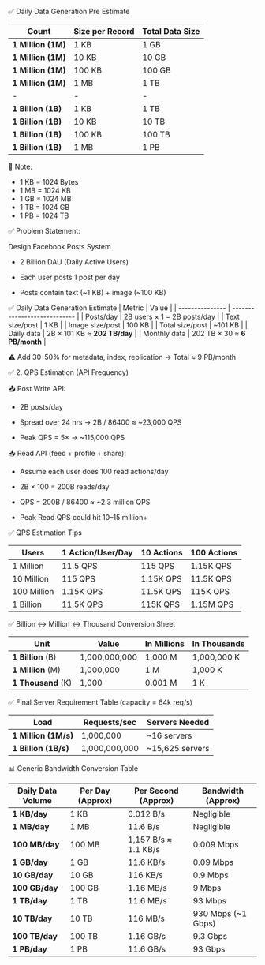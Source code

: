 
✅ Daily Data Generation Pre Estimate

| Count              | Size per Record | Total Data Size |
| ------------------ | --------------- | --------------- |
| **1 Million (1M)** | 1 KB            | 1 GB            |
| **1 Million (1M)** | 10 KB           | 10 GB           |
| **1 Million (1M)** | 100 KB          | 100 GB          |
| **1 Million (1M)** | 1 MB            | 1 TB            |
|         -           |     -            |      -           |
| **1 Billion (1B)** | 1 KB            | 1 TB            |
| **1 Billion (1B)** | 10 KB           | 10 TB           |
| **1 Billion (1B)** | 100 KB          | 100 TB          |
| **1 Billion (1B)** | 1 MB            | 1 PB            |

📌 Note:
- 1 KB = 1024 Bytes
- 1 MB = 1024 KB
- 1 GB = 1024 MB
- 1 TB = 1024 GB
- 1 PB = 1024 TB

✅ Problem Statement:

Design Facebook Posts System

- 2 Billion DAU (Daily Active Users)

- Each user posts 1 post per day

- Posts contain text (~1 KB) + image (~100 KB)



✅ Daily Data Generation Estimate
| Metric          | Value                        |
| --------------- | ---------------------------- |
| Posts/day       | 2B users × 1 = 2B posts/day  |
| Text size/post  | 1 KB                         |
| Image size/post | 100 KB                       |
| Total size/post | \~101 KB                     |
| Daily data      | 2B × 101 KB ≈ **202 TB/day** |
| Monthly data    | 202 TB × 30 ≈ **6 PB/month** |



⚠️ Add 30–50% for metadata, index, replication → Total ≈ 9 PB/month


✅ 2. QPS Estimation (API Frequency)

📤 Post Write API:
- 2B posts/day

- Spread over 24 hrs → 2B / 86400 ≈ ~23,000 QPS

- Peak QPS = 5× → ~115,000 QPS

📥 Read API (feed + profile + share):
- Assume each user does 100 read actions/day

- 2B × 100 = 200B reads/day

- QPS = 200B / 86400 ≈ ~2.3 million QPS

- Peak Read QPS could hit 10–15 million+


✅ QPS Estimation Tips

| Users       | 1 Action/User/Day | 10 Actions | 100 Actions |
| ----------- | ----------------- | ---------- | ----------- |
| 1 Million   | 11.5 QPS          | 115 QPS    | 1.15K QPS   |
| 10 Million  | 115 QPS           | 1.15K QPS  | 11.5K QPS   |
| 100 Million | 1.15K QPS         | 11.5K QPS  | 115K QPS    |
| 1 Billion   | 11.5K QPS         | 115K QPS   | 1.15M QPS   |



✅ Billion ↔ Million ↔ Thousand Conversion Sheet

| Unit               | Value         | In Millions | In Thousands |
| ------------------ | ------------- | ----------- | ------------ |
| **1 Billion** (B)  | 1,000,000,000 | 1,000 M     | 1,000,000 K  |
| **1 Million** (M)  | 1,000,000     | 1 M         | 1,000 K      |
| **1 Thousand** (K) | 1,000         | 0.001 M     | 1 K          |


✅ Final Server Requirement Table (capacity = 64k req/s)

| Load                 | Requests/sec  | Servers Needed   |
| -------------------- | ------------- | ---------------- |
| **1 Million (1M/s)** | 1,000,000     | \~16 servers     |
| **1 Billion (1B/s)** | 1,000,000,000 | \~15,625 servers |

📊 Generic Bandwidth Conversion Table

| Daily Data Volume | Per Day (Approx) | Per Second (Approx)  | Bandwidth (Approx)  |
| ----------------- | ---------------- | -------------------- | ------------------- |
| **1 KB/day**      | 1 KB             | 0.012 B/s            | Negligible          |
| **1 MB/day**      | 1 MB             | 11.6 B/s             | Negligible          |
| **100 MB/day**    | 100 MB           | 1,157 B/s ≈ 1.1 KB/s | 0.009 Mbps          |
| **1 GB/day**      | 1 GB             | 11.6 KB/s            | 0.09 Mbps           |
| **10 GB/day**     | 10 GB            | 116 KB/s             | 0.9 Mbps            |
| **100 GB/day**    | 100 GB           | 1.16 MB/s            | 9 Mbps              |
| **1 TB/day**      | 1 TB             | 11.6 MB/s            | 93 Mbps             |
| **10 TB/day**     | 10 TB            | 116 MB/s             | 930 Mbps (\~1 Gbps) |
| **100 TB/day**    | 100 TB           | 1.16 GB/s            | 9.3 Gbps            |
| **1 PB/day**      | 1 PB             | 11.6 GB/s            | 93 Gbps             |


